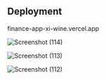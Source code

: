## Deployment
finance-app-xi-wine.vercel.app

![Screenshot (114)](https://github.com/user-attachments/assets/30a230e9-c74b-45ad-935b-e5d92f9b6ba2)

![Screenshot (113)](https://github.com/user-attachments/assets/8d519304-eecb-44fc-9517-18be910e2b74)

![Screenshot (112)](https://github.com/user-attachments/assets/115d2867-26da-4bd9-b0e6-ff28bcdaac26)




